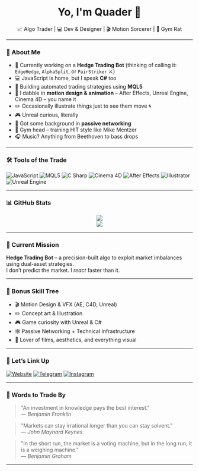 <!-- README for GitHub Profile - Quader -->

<h1 align="center">Yo, I'm Quader 👋</h1>
<p align="center">📈 Algo Trader | 💻 Dev & Designer | 🎬 Motion Sorcerer | 💪 Gym Rat</p>

---

### 🧠 About Me

- 🚀 Currently working on a **Hedge Trading Bot** (thinking of calling it: `EdgeHedge`, `AlphaSplit`, or `PairStriker` ⚔️)
- 💻 JavaScript is home, but I speak **C#** too
- 🔄 Building automated trading strategies using **MQL5**
- 🎥 I dabble in **motion design & animation** – After Effects, Unreal Engine, Cinema 4D – you name it
- ✏️ Occasionally illustrate things just to see them move 🌀
- 🎮 Unreal curious, literally
- 🧠 Got some background in **passive networking**
- 💪 Gym head – training HIT style like Mike Mentzer
- 🎧 Music? Anything from Beethoven to bass drops

---

### 🛠️ Tools of the Trade

![JavaScript](https://img.shields.io/badge/-JavaScript-F7DF1E?style=for-the-badge&logo=javascript&logoColor=black)
![MQL5](https://img.shields.io/badge/-MQL5-007ACC?style=for-the-badge&logo=meta&logoColor=white)
![C Sharp](https://img.shields.io/badge/-C%23-239120?style=for-the-badge&logo=c-sharp&logoColor=white)
![Cinema 4D](https://img.shields.io/badge/-Cinema4D-011A6A?style=for-the-badge&logo=maxon&logoColor=white)
![After Effects](https://img.shields.io/badge/-After%20Effects-9999FF?style=for-the-badge&logo=adobe-after-effects&logoColor=white)
![Illustrator](https://img.shields.io/badge/-Illustrator-FF9A00?style=for-the-badge&logo=adobe-illustrator&logoColor=white)
![Unreal Engine](https://img.shields.io/badge/-Unreal%20Engine-0E1128?style=for-the-badge&logo=unrealengine&logoColor=white)

---

### 📊 GitHub Stats

<p align="center">
  <img src="https://github-readme-stats.vercel.app/api?username=quader864&show_icons=true&theme=radical" />
  <br />
  <img src="https://github-readme-streak-stats.herokuapp.com?user=quader864&theme=radical" />
</p>

---

### 🎯 Current Mission

**Hedge Trading Bot** – a precision-built algo to exploit market imbalances using dual-asset strategies.  
I don’t predict the market. I *react* faster than it.

---

### 🎨 Bonus Skill Tree

- 🎬 Motion Design & VFX (AE, C4D, Unreal)
- ✏️ Concept art & Illustration
- 🎮 Game curiosity with Unreal & C#
- 🕸️ Passive Networking + Technical Infrastructure
- 🎥 Lover of films, aesthetics, and everything visual

---

### 🔗 Let’s Link Up

[![Website](https://img.shields.io/badge/Website-quader864.github.io-000000?style=for-the-badge&logo=About.me&logoColor=white)](https://quader864.github.io)
[![Telegram](https://img.shields.io/badge/Telegram-2CA5E0?style=for-the-badge&logo=telegram&logoColor=white)](https://t.me/yourTelegramHandle)
[![Instagram](https://img.shields.io/badge/Instagram-E4405F?style=for-the-badge&logo=instagram&logoColor=white)](https://instagram.com/yourInstagramHandle)

---

### 💬 Words to Trade By

> "An investment in knowledge pays the best interest."  
> — *Benjamin Franklin*

> "Markets can stay irrational longer than you can stay solvent."  
> — *John Maynard Keynes*

> "In the short run, the market is a voting machine, but in the long run, it is a weighing machine."  
> — *Benjamin Graham*

---
